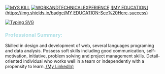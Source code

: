 [![MYS KILL](https://img.shields.io/badge/MYSKILL-GPL--3.0-green)](https://github.com/MahdiZandi/MahdiZandi/blob/main/My%20skill) 
[![WORKANDTECHNICALEXPERIENCE](https://img.shields.io/badge/WORKANDTECHNICALEXPERIENCE-See%20Here-orange)](https://github.com/MahdiZandi/MahdiZandi/blob/main/My%20Experience)
[![MY EDUCATION](https://img.shields.io/badge/MY EDUCATION-See%20Here-success)](https://github.com/MahdiZandi/MahdiZandi/blob/main/My%20Experience)




[![Typing SVG](https://readme-typing-svg.herokuapp.com?font=Fira+Code&size=24&duration=100&pause=10&color=FF0000&center=true&vCenter=true&height=40&lines=I+am+Mahdi+Zandi)](https://github.com/MahdiZandi)

<h3 style="color:powderblue;"> Professional Summary:</h3>
Skilled in design and development of web, several languages programing and data analysis. Possess soft skills including good communication, self-motivation, initiative, problem solving and project management skills. Detail-oriented individual who works well in a team or independently with a propensity to learn.<a href="https://www.linkedin.com/in/mahdizandi//"> (My LinkedIn)</a> <br>


